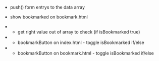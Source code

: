 - push() form entrys to the data array

- show bookmarked on bookmark.html
- - get right value out of array to check (if isBookmarked true)
- - bookmarkButton on index.html - toggle isBookmarked if/else
- - bookmarkButton on bookmark.html - toggle isBookmarked if/else
